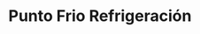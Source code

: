 ---
title: "Punto Frio Refrigeración"
url: /municipio-el-alto/punto-frio-refrigeracion/
shop: Autowerkstatt
---